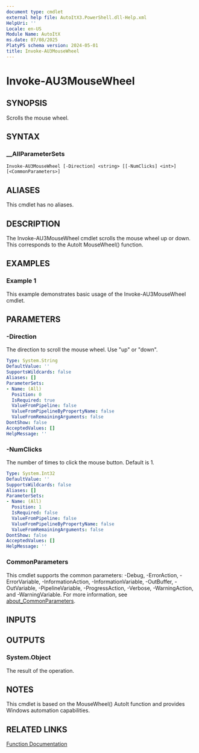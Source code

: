 ```yaml
---
document type: cmdlet
external help file: AutoItX3.PowerShell.dll-Help.xml
HelpUri: ''
Locale: en-US
Module Name: AutoItX
ms.date: 07/08/2025
PlatyPS schema version: 2024-05-01
title: Invoke-AU3MouseWheel
---
```


# Invoke-AU3MouseWheel

## SYNOPSIS

Scrolls the mouse wheel.

## SYNTAX

### __AllParameterSets

```
Invoke-AU3MouseWheel [-Direction] <string> [[-NumClicks] <int>] [<CommonParameters>]
```

## ALIASES

This cmdlet has no aliases.

## DESCRIPTION

The Invoke-AU3MouseWheel cmdlet scrolls the mouse wheel up or down. This corresponds to the AutoIt MouseWheel() function.

## EXAMPLES

### Example 1

This example demonstrates basic usage of the Invoke-AU3MouseWheel cmdlet.

## PARAMETERS

### -Direction

The direction to scroll the mouse wheel. Use "up" or "down".

```yaml
Type: System.String
DefaultValue: ''
SupportsWildcards: false
Aliases: []
ParameterSets:
- Name: (All)
  Position: 0
  IsRequired: true
  ValueFromPipeline: false
  ValueFromPipelineByPropertyName: false
  ValueFromRemainingArguments: false
DontShow: false
AcceptedValues: []
HelpMessage: ''
```

### -NumClicks

The number of times to click the mouse button. Default is 1.

```yaml
Type: System.Int32
DefaultValue: ''
SupportsWildcards: false
Aliases: []
ParameterSets:
- Name: (All)
  Position: 1
  IsRequired: false
  ValueFromPipeline: false
  ValueFromPipelineByPropertyName: false
  ValueFromRemainingArguments: false
DontShow: false
AcceptedValues: []
HelpMessage: ''
```

### CommonParameters

This cmdlet supports the common parameters: -Debug, -ErrorAction, -ErrorVariable,
-InformationAction, -InformationVariable, -OutBuffer, -OutVariable, -PipelineVariable,
-ProgressAction, -Verbose, -WarningAction, and -WarningVariable. For more information, see
[about_CommonParameters](https://go.microsoft.com/fwlink/?LinkID=113216).

## INPUTS

## OUTPUTS

### System.Object

The result of the operation.

## NOTES

This cmdlet is based on the MouseWheel() AutoIt function and provides Windows automation capabilities.

## RELATED LINKS

[Function Documentation](https://www.autoitscript.com/autoit3/docs/functions/MouseWheel.htm)
